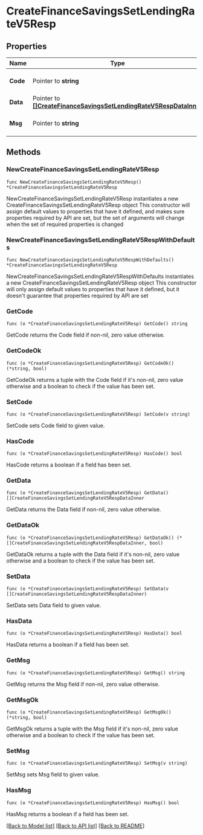 # CreateFinanceSavingsSetLendingRateV5Resp

## Properties

Name | Type | Description | Notes
------------ | ------------- | ------------- | -------------
**Code** | Pointer to **string** |  | [optional] [default to ""]
**Data** | Pointer to [**[]CreateFinanceSavingsSetLendingRateV5RespDataInner**](CreateFinanceSavingsSetLendingRateV5RespDataInner.md) |  | [optional] 
**Msg** | Pointer to **string** |  | [optional] [default to ""]

## Methods

### NewCreateFinanceSavingsSetLendingRateV5Resp

`func NewCreateFinanceSavingsSetLendingRateV5Resp() *CreateFinanceSavingsSetLendingRateV5Resp`

NewCreateFinanceSavingsSetLendingRateV5Resp instantiates a new CreateFinanceSavingsSetLendingRateV5Resp object
This constructor will assign default values to properties that have it defined,
and makes sure properties required by API are set, but the set of arguments
will change when the set of required properties is changed

### NewCreateFinanceSavingsSetLendingRateV5RespWithDefaults

`func NewCreateFinanceSavingsSetLendingRateV5RespWithDefaults() *CreateFinanceSavingsSetLendingRateV5Resp`

NewCreateFinanceSavingsSetLendingRateV5RespWithDefaults instantiates a new CreateFinanceSavingsSetLendingRateV5Resp object
This constructor will only assign default values to properties that have it defined,
but it doesn't guarantee that properties required by API are set

### GetCode

`func (o *CreateFinanceSavingsSetLendingRateV5Resp) GetCode() string`

GetCode returns the Code field if non-nil, zero value otherwise.

### GetCodeOk

`func (o *CreateFinanceSavingsSetLendingRateV5Resp) GetCodeOk() (*string, bool)`

GetCodeOk returns a tuple with the Code field if it's non-nil, zero value otherwise
and a boolean to check if the value has been set.

### SetCode

`func (o *CreateFinanceSavingsSetLendingRateV5Resp) SetCode(v string)`

SetCode sets Code field to given value.

### HasCode

`func (o *CreateFinanceSavingsSetLendingRateV5Resp) HasCode() bool`

HasCode returns a boolean if a field has been set.

### GetData

`func (o *CreateFinanceSavingsSetLendingRateV5Resp) GetData() []CreateFinanceSavingsSetLendingRateV5RespDataInner`

GetData returns the Data field if non-nil, zero value otherwise.

### GetDataOk

`func (o *CreateFinanceSavingsSetLendingRateV5Resp) GetDataOk() (*[]CreateFinanceSavingsSetLendingRateV5RespDataInner, bool)`

GetDataOk returns a tuple with the Data field if it's non-nil, zero value otherwise
and a boolean to check if the value has been set.

### SetData

`func (o *CreateFinanceSavingsSetLendingRateV5Resp) SetData(v []CreateFinanceSavingsSetLendingRateV5RespDataInner)`

SetData sets Data field to given value.

### HasData

`func (o *CreateFinanceSavingsSetLendingRateV5Resp) HasData() bool`

HasData returns a boolean if a field has been set.

### GetMsg

`func (o *CreateFinanceSavingsSetLendingRateV5Resp) GetMsg() string`

GetMsg returns the Msg field if non-nil, zero value otherwise.

### GetMsgOk

`func (o *CreateFinanceSavingsSetLendingRateV5Resp) GetMsgOk() (*string, bool)`

GetMsgOk returns a tuple with the Msg field if it's non-nil, zero value otherwise
and a boolean to check if the value has been set.

### SetMsg

`func (o *CreateFinanceSavingsSetLendingRateV5Resp) SetMsg(v string)`

SetMsg sets Msg field to given value.

### HasMsg

`func (o *CreateFinanceSavingsSetLendingRateV5Resp) HasMsg() bool`

HasMsg returns a boolean if a field has been set.


[[Back to Model list]](../README.md#documentation-for-models) [[Back to API list]](../README.md#documentation-for-api-endpoints) [[Back to README]](../README.md)


